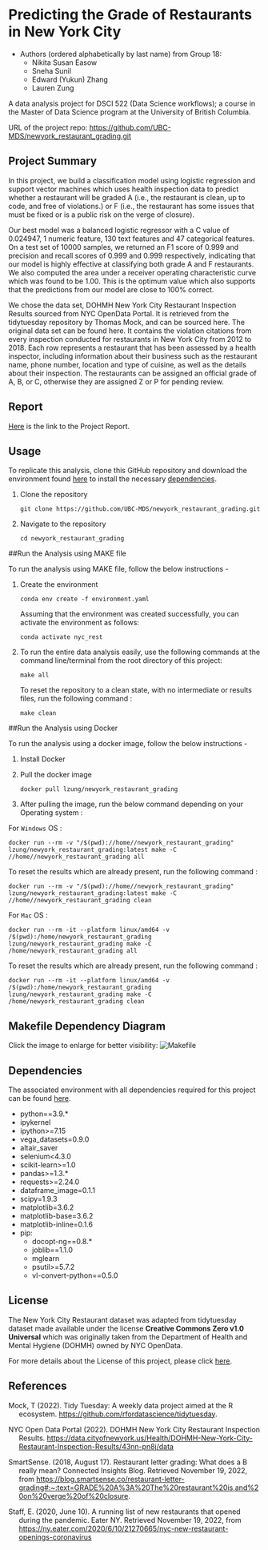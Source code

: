 # Predicting the Grade of Restaurants in New York City

- Authors (ordered alphabetically by last name) from Group 18:
    - Nikita Susan Easow
    - Sneha Sunil
    - Edward (Yukun) Zhang
    - Lauren Zung

A data analysis project for DSCI 522 (Data Science workflows); a
course in the Master of Data Science program at the University of
British Columbia.

URL of the project repo: https://github.com/UBC-MDS/newyork_restaurant_grading.git

## Project Summary

In this project, we build a classification model using logistic regression and support vector machines which uses health inspection data to predict whether a restaurant will be graded A (i.e., the restaurant is clean, up to code, and free of violations.) or F (i.e., the restaurant has some issues that must be fixed or is a public risk on the verge of closure).

Our best model was a balanced logistic regressor with a C value of 0.024947, 1 numeric feature, 130 text features and 47 categorical features. On a test set of 10000 samples, we returned an F1 score of 0.999 and precision and recall scores of 0.999 and 0.999 respectively, indicating that our model is highly effective at classifying both grade A and F restaurants. We also computed the area under a receiver operating characteristic curve which was found to be 1.00. This is the optimum value which also supports that the predictions from our model are close to 100% correct.

We chose the data set, DOHMH New York City Restaurant Inspection Results sourced from NYC OpenData Portal. It is retrieved from the tidytuesday repository by Thomas Mock, and can be sourced here. The original data set can be found here. It contains the violation citations from every inspection conducted for restaurants in New York City from 2012 to 2018. Each row represents a restaurant that has been assessed by a health inspector, including information about their business such as the restaurant name, phone number, location and type of cuisine, as well as the details about their inspection. The restaurants can be assigned an official grade of A, B, or C, otherwise they are assigned Z or P for pending review.
## Report

[Here](https://ubc-mds.github.io/newyork_restaurant_grading/doc/ny_rest_report.html) is the link to the Project Report.

## Usage

To replicate this analysis, clone this GitHub repository and download the environment found [here](https://github.com/UBC-MDS/newyork_restaurant_grading/blob/main/environment.yaml) to install the necessary [dependencies](#dependencies).


1. Clone the repository
    
    ```
    git clone https://github.com/UBC-MDS/newyork_restaurant_grading.git
    ```

2. Navigate to the repository

    ```
    cd newyork_restaurant_grading
    ```
    
##Run the Analysis using MAKE file 

To run the analysis using MAKE file, follow the below instructions -

1. Create the environment

    ```conda env create -f environment.yaml```

    Assuming that the environment was created successfully, you can activate the environment as follows:

    ```conda activate nyc_rest```
    
2. To run the entire data analysis easily, use the following commands at the command line/terminal from the root directory of this project:

    ```make all```
    
   To reset the repository to a clean state, with no intermediate or results files, run the following command :

    ```make clean```
    
##Run the Analysis using Docker

To run the analysis using a docker image, follow the below instructions -

1. Install Docker 

2. Pull the docker image

   ```docker pull lzung/newyork_restaurant_grading```
   
3. After pulling the image, run the below command depending on your Operating system :

  For `Windows` OS :
  
  ```docker run --rm -v "/$(pwd)://home//newyork_restaurant_grading" lzung/newyork_restaurant_grading:latest make -C //home//newyork_restaurant_grading all```
  
  To reset the results which are already present, run the following command :
  
  ```docker run --rm -v "/$(pwd)://home//newyork_restaurant_grading" lzung/newyork_restaurant_grading:latest make -C //home//newyork_restaurant_grading clean```
  
  For `Mac` OS : 
  
  ```docker run --rm -it --platform linux/amd64 -v /$(pwd):/home/newyork_restaurant_grading lzung/newyork_restaurant_grading make -C /home/newyork_restaurant_grading all```
  
  To reset the results which are already present, run the following command :
  
  ```docker run --rm -it --platform linux/amd64 -v /$(pwd):/home/newyork_restaurant_grading lzung/newyork_restaurant_grading make -C /home/newyork_restaurant_grading clean```


## Makefile Dependency Diagram
Click the image to enlarge for better visibility:
![Makefile](Makefile.png)

## Dependencies

The associated environment with all dependencies required for this project can be found [here](https://github.com/UBC-MDS/newyork_restaurant_grading/blob/main/environment.yaml).

- python==3.9.*
- ipykernel
- ipython>=7.15
- vega_datasets=0.9.0
- altair_saver
- selenium<4.3.0
- scikit-learn>=1.0
- pandas>=1.3.*
- requests>=2.24.0
- dataframe_image=0.1.1
- scipy=1.9.3
- matplotlib=3.6.2
- matplotlib-base=3.6.2
- matplotlib-inline=0.1.6
- pip:
  - docopt-ng==0.8.*
  - joblib==1.1.0
  - mglearn
  - psutil>=5.7.2
  - vl-convert-python==0.5.0

## License

The New York City Restaurant dataset was adapted from tidytuesday dataset
made available under the license **Creative Commons Zero v1.0 Universal** 
which was originally taken from the Department of Health and Mental Hygiene (DOHMH)
owned by NYC OpenData.

For more details about the License of this project, please click [here](https://github.com/UBC-MDS/newyork_restaurant_grading/blob/main/LICENSE).

## References

<div id="refs" class="references hanging-indent">

<div id="ref-Mock2022">

Mock, T (2022). Tidy Tuesday: A weekly data project aimed at the R ecosystem. https://github.com/rfordatascience/tidytuesday.

</div>

<div id="ref-NYCOpen">

NYC Open Data Portal (2022). DOHMH New York City Restaurant Inspection Results.
https://data.cityofnewyork.us/Health/DOHMH-New-York-City-Restaurant-Inspection-Results/43nn-pn8j/data

</div>
    
<div id="ref-SmartSense">
    
SmartSense. (2018, August 17). Restaurant letter grading: What does a B really mean? Connected Insights Blog. Retrieved November 19, 2022, from https://blog.smartsense.co/restaurant-letter-grading#:~:text=GRADE%20A%3A%20The%20restaurant%20is,and%20on%20verge%20of%20closure. 

</div>
    
<div id="ref-EaterNY">
    
Staff, E. (2020, June 10). A running list of new restaurants that opened during the pandemic. Eater NY. Retrieved November 19, 2022, from https://ny.eater.com/2020/6/10/21270665/nyc-new-restaurant-openings-coronavirus 

</div>
    
</div>

